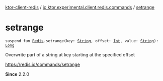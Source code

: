 [ktor-client-redis](../index.md) / [io.ktor.experimental.client.redis.commands](index.md) / [setrange](./setrange.md)

# setrange

`suspend fun `[`Redis`](../io.ktor.experimental.client.redis/-redis/index.md)`.setrange(key: `[`String`](https://kotlinlang.org/api/latest/jvm/stdlib/kotlin/-string/index.html)`, offset: `[`Int`](https://kotlinlang.org/api/latest/jvm/stdlib/kotlin/-int/index.html)`, value: `[`String`](https://kotlinlang.org/api/latest/jvm/stdlib/kotlin/-string/index.html)`): `[`Long`](https://kotlinlang.org/api/latest/jvm/stdlib/kotlin/-long/index.html)

Overwrite part of a string at key starting at the specified offset

https://redis.io/commands/setrange

**Since**
2.2.0

